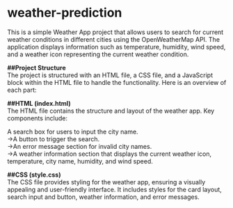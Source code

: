 # weather-prediction
This is a simple Weather App project that allows users to search for current weather conditions in different cities using the OpenWeatherMap API. The application displays information such as temperature, humidity, wind speed, and a weather icon representing the current weather condition.<br/>

**##Project Structure**<br/>
The project is structured with an HTML file, a CSS file, and a JavaScript block within the HTML file to handle the functionality. Here is an overview of each part:<br/>

**##HTML (index.html)**    <br/>
The HTML file contains the structure and layout of the weather app. Key components include:<br/>

A search box for users to input the city name.<br/>
->A button to trigger the search.<br/>
->An error message section for invalid city names.<br/>
->A weather information section that displays the current weather icon, temperature, city name, humidity, and wind speed.<br/>

**##CSS (style.css)** <br/>
The CSS file provides styling for the weather app, ensuring a visually appealing and user-friendly interface. It includes styles for the card layout, search input and button, weather information, and error messages.

